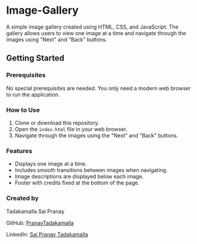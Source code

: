 # Image-Gallery

A simple image gallery created using HTML, CSS, and JavaScript. The gallery allows users to view one image at a time and navigate through the images using "Next" and "Back" buttons.

## Getting Started

### Prerequisites

No special prerequisites are needed. You only need a modern web browser to run the application.

### How to Use

1. Clone or download this repository.
2. Open the `index.html` file in your web browser.
3. Navigate through the images using the "Next" and "Back" buttons.

### Features

- Displays one image at a time.
- Includes smooth transitions between images when navigating.
- Image descriptions are displayed below each image.
- Footer with credits fixed at the bottom of the page.

### Created by

Tadakamalla Sai Pranay

GitHub: [PranayTadakamalla](https://github.com/PranayTadakamalla)

LinkedIn: [Sai Pranay Tadakamalla](https://in.linkedin.com/in/sai-pranay-tadakamalla-7570bb1a6)

